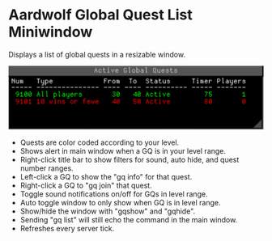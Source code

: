 # Aardwolf Global Quest List Miniwindow
Displays a list of global quests in a resizable window.

![screenshot of the plugin](https://github.com/Memnoch1244/GQ-List/blob/main/Screenshot.png)

- Quests are color coded according to your level.
- Shows alert in main window when a GQ is in your level range.
- Right-click title bar to show filters for sound, auto hide, and quest number ranges.
- Left-click a GQ to show the "gq info" for that quest.
- Right-click a GQ to "gq join" that quest.
- Toggle sound notifications on/off for GQs in level range.
- Auto toggle window to only show when GQ is in level range.
- Show/hide the window with "gqshow" and "gqhide".
- Sending "gq list" will still echo the command in the main window.
- Refreshes every server tick.
